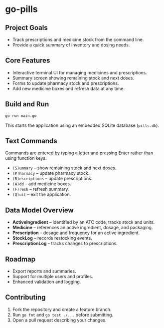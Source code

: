 # go-pills

## Project Goals
- Track prescriptions and medicine stock from the command line.
- Provide a quick summary of inventory and dosing needs.

## Core Features
- Interactive terminal UI for managing medicines and prescriptions.
- Summary screen showing remaining stock and next doses.
- Forms to update pharmacy stock and prescriptions.
- Add new medicine boxes and refresh data at any time.

## Build and Run
```bash
go run main.go
```
This starts the application using an embedded SQLite database (`pills.db`).

## Text Commands
Commands are entered by typing a letter and pressing Enter rather than using function keys.

- `(S)ummary` – show remaining stock and next doses.
- `(P)harmacy` – update pharmacy stock.
- `(R)escriptions` – update prescriptions.
- `(A)dd` – add medicine boxes.
- `(F)resh` – refresh summary.
- `(Q)uit` – exit the application.

## Data Model Overview
- **ActiveIngredient** – identified by an ATC code, tracks stock and units.
- **Medicine** – references an active ingredient, dosage, and packaging.
- **Prescription** – dosage and frequency for an active ingredient.
- **StockLog** – records restocking events.
- **PrescriptionLog** – tracks changes to prescriptions.

## Roadmap
- Export reports and summaries.
- Support for multiple users and profiles.
- Enhanced validation and logging.

## Contributing
1. Fork the repository and create a feature branch.
2. Run `go fmt` and `go test ./...` before submitting.
3. Open a pull request describing your changes.
